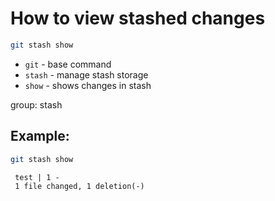 # How to view stashed changes

```bash
git stash show
```

- `git` - base command
- `stash` - manage stash storage
- `show` - shows changes in stash

group: stash

## Example: 
```bash
git stash show
```
```
 test | 1 -
 1 file changed, 1 deletion(-)
```

